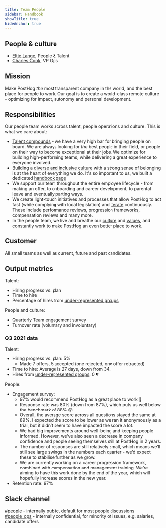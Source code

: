 ```yaml
---
title: Team People
sidebar: Handbook
showTitle: true
hideAnchor: true
---
```


## People & culture

- [Eltje Lange](/handbook/company/team#eltje-lange-people-and-talent), People & Talent 
- [Charles Cook](/handbook/people/team#charles-cook-business-operations), VP Ops

## Mission

Make PostHog _the_ most transparent company in the world, and the best place for people to work. Our goal is to create a world-class remote culture - optimizing for impact, autonomy and personal development. 

## Responsibilities

Our people team works across talent, people operations and culture. This is what we care about:

- [Talent compounds](https://posthog.com/handbook/company/values#talent-compounds) - we have a very high bar for bringing people on board. We are always looking for _the_ best people in their field, or people on their way to become exceptional at their jobs. We optimize for building high-performing teams, while delivering a great experience to everyone involved.
- Building a [diverse and inclusive culture](/handbook/company/diversity) with a strong sense of belonging is at the heart of everything we do. It's so important to us, we built a dedicated [handbook page](https://posthog.com/handbook/company/diversity)
- We support our team throughout the entire employee lifecycle - from making an offer, to onboarding and career development, to parental leave and eventually parting ways. 
- We create light-touch initiatives and processes that allow PostHog to act fast (while complying with local legislation) and [iterate](/handbook/company/culture#iteration) continuously. These include performance reviews, progression frameworks, compensation reviews and many more.
- In the people team, we live and breathe our [culture](/handbook/company/culture) and [values](/handbook/company/values), and constantly work to make PostHog an even better place to work.

## Customer

All small teams as well as current, future and past candidates. 

## Output metrics

Talent:
- Hiring progress vs. plan
- Time to hire 
- Percentage of hires from [under-represented groups](/handbook/company/diversity#how-diversity-helps-us)

People and culture:
- Quarterly Team engagement survey
- Turnover rate (voluntary and involuntary)

### Q3 2021 data

Talent:

* Hiring progress vs. plan: 5%
    * Made 7 offers, 5 accepted (one rejected, one offer retracted) 
* Time to hire: Average is 27 days, down from 34.
* Hires from [under-represented groups](/handbook/company/diversity#how-diversity-helps-us): 0 💔

People:
* Engagement survey:
    * 97% would recommend PostHog as a great place to work 👏
    * Response rate was 80% (down from 87%), which puts us well below the benchmark of 88% 😥
    * Overall, the average score across all questions stayed the same at 89%. I expected the score to be lower as we ran it anonymously as a trial, but it didn’t seem to have impacted the score a lot.
    * We had big improvements around well-being and keeping people informed. However, we’ve also seen a decrease in company confidence and people seeing themselves still at PostHog in 2 years.
    * The number of responses are still relatively small, which means we’ll still see large swings in the numbers each quarter - we’d expect these to stabilise further as we grow.
    * We are currently working on a career progression framework, combined with compensation and management training. We’re aiming to have this work done by the end of the year, which will hopefully increase scores in the new year.
* Retention rate: 97% 

## Slack channel

[#people](https://posthog.slack.com/messages/people) - internally public, default for most people discussions
[#people_ops](https://posthog.slack.com/messages/people_ops) - internally confidential, for minority of issues, e.g. salaries, candidate offers
